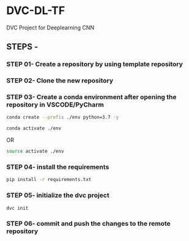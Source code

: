 # DVC-DL-TF
DVC Project for Deeplearning CNN

## STEPS -

### STEP 01- Create a repository by using template repository

### STEP 02- Clone the new repository

### STEP 03- Create a conda environment after opening the repository in VSCODE/PyCharm

```bash
conda create --prefix ./env python=3.7 -y
```

```bash
conda activate ./env
```
OR
```bash
source activate ./env
```

### STEP 04- install the requirements
```bash
pip install -r requirements.txt
```

### STEP 05- initialize the dvc project
```bash
dvc init
```

### STEP 06- commit and push the changes to the remote repository